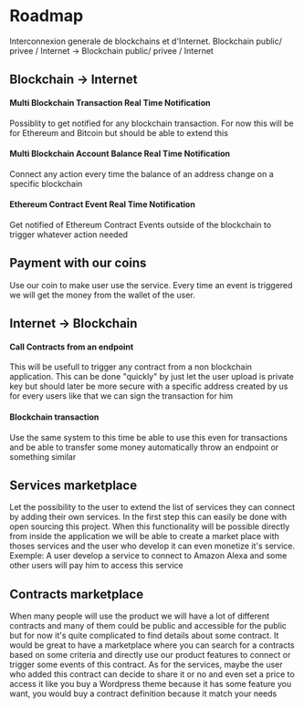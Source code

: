 # Roadmap

Interconnexion generale de blockchains et d'Internet.
Blockchain public/ privee / Internet -> Blockchain public/ privee / Internet

## Blockchain -> Internet

#### Multi Blockchain Transaction Real Time Notification
Possiblity to get notified for any blockchain transaction. For now this will be for Ethereum and Bitcoin but should be able to extend this 

#### Multi Blockchain Account Balance Real Time Notification
Connect any action every time the balance of an address change on a specific blockchain

#### Ethereum Contract Event Real Time Notification
Get notified of Ethereum Contract Events outside of the blockchain to trigger whatever action needed



## Payment with our coins
Use our coin to make user use the service. Every time an event is triggered we will get the money from the wallet of the user.


## Internet -> Blockchain

#### Call Contracts from an endpoint
This will be usefull to trigger any contract from a non blockchain application. This can be done "quickly" by just let the user upload is private key but should later be more secure with a specific address created by us for every users like that we can sign the transaction for him

#### Blockchain transaction
Use the same system to this time be able to use this even for transactions and be able to transfer some money automatically throw an endpoint or something similar


## Services marketplace
Let the possibility to the user to extend the list of services they can connect by adding their own services. In the first step this can easily be done with open sourcing this project. When this functionality will be possible directly from inside the application we will be able to create a market place with thoses services and the user who develop it can even monetize it's service. Exemple: A user develop a service to connect to Amazon Alexa and some other users will pay him to access this service


## Contracts marketplace
When many people will use the product we will have a lot of different contracts and many of them could be public and accessible for the public but for now it's quite complicated to find details about some contract. It would be great to have a marketplace where you can search for a contracts based on some criteria and directly use our product features to connect or trigger some events of this contract. As for the services, maybe the user who added this contract can decide to share it or no and even set a price to access it like you buy a Wordpress theme because it has some feature you want, you would buy a contract definition because it match your needs